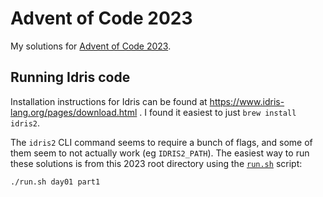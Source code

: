 # Advent of Code 2023

My solutions for [Advent of Code 2023](http://adventofcode.com/2023).

## Running Idris code

Installation instructions for Idris can be found at https://www.idris-lang.org/pages/download.html .
I found it easiest to just `brew install idris2`.

The `idris2` CLI command seems to require a bunch of flags, and some of them seem to not actually work (eg `IDRIS2_PATH`).
The easiest way to run these solutions is from this 2023 root directory using the [`run.sh`](./run.sh) script:

```bash
./run.sh day01 part1
```
